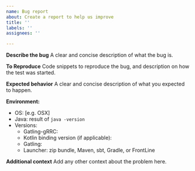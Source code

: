 ```yaml
---
name: Bug report
about: Create a report to help us improve
title: ''
labels: ''
assignees: ''

---
```


**Describe the bug**
A clear and concise description of what the bug is.

**To Reproduce**
Code snippets to reproduce the bug, and description on how the test was started.

**Expected behavior**
A clear and concise description of what you expected to happen.

**Environment:**
 - OS: [e.g. OSX]
 - Java: result of `java -version`
 - Versions:
   - Gatling-gRRC:
   - Kotlin binding version (if applicable):
   - Gatling:
   - Launcher: zip bundle, Maven, sbt, Gradle, or FrontLine

**Additional context**
Add any other context about the problem here.
